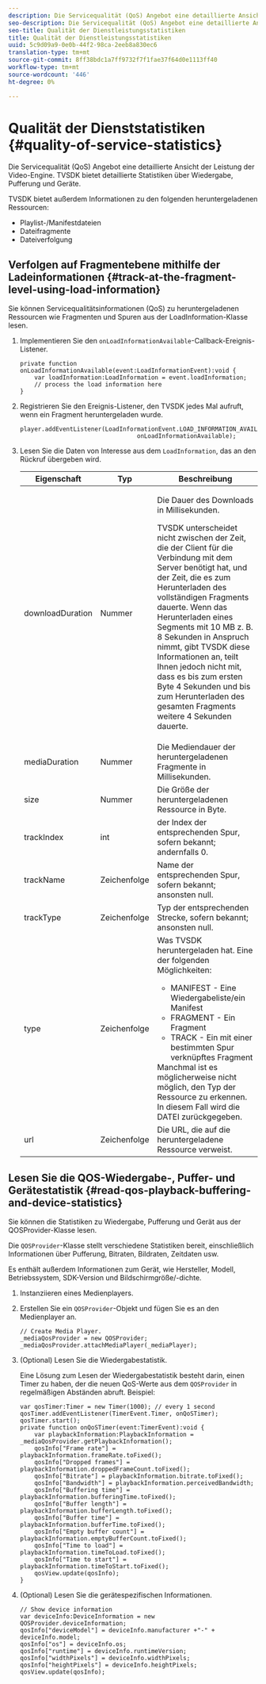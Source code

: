 ```yaml
---
description: Die Servicequalität (QoS) Angebot eine detaillierte Ansicht der Leistung der Video-Engine. TVSDK bietet detaillierte Statistiken über Wiedergabe, Pufferung und Geräte.
seo-description: Die Servicequalität (QoS) Angebot eine detaillierte Ansicht der Leistung der Video-Engine. TVSDK bietet detaillierte Statistiken über Wiedergabe, Pufferung und Geräte.
seo-title: Qualität der Dienstleistungsstatistiken
title: Qualität der Dienstleistungsstatistiken
uuid: 5c9d09a9-0e0b-44f2-98ca-2eeb8a830ec6
translation-type: tm+mt
source-git-commit: 8ff38bdc1a7ff9732f7f1fae37f64d0e1113ff40
workflow-type: tm+mt
source-wordcount: '446'
ht-degree: 0%

---
```



# Qualität der Dienststatistiken {#quality-of-service-statistics}

Die Servicequalität (QoS) Angebot eine detaillierte Ansicht der Leistung der Video-Engine. TVSDK bietet detaillierte Statistiken über Wiedergabe, Pufferung und Geräte.

TVSDK bietet außerdem Informationen zu den folgenden heruntergeladenen Ressourcen:

* Playlist-/Manifestdateien
* Dateifragmente
* Dateiverfolgung

## Verfolgen auf Fragmentebene mithilfe der Ladeinformationen {#track-at-the-fragment-level-using-load-information}

Sie können Servicequalitätsinformationen (QoS) zu heruntergeladenen Ressourcen wie Fragmenten und Spuren aus der LoadInformation-Klasse lesen.

1. Implementieren Sie den `onLoadInformationAvailable`-Callback-Ereignis-Listener.

   ```
   private function onLoadInformationAvailable(event:LoadInformationEvent):void { 
       var loadInformation:LoadInformation = event.loadInformation; 
       // process the load information here     
   }
   ```

1. Registrieren Sie den Ereignis-Listener, den TVSDK jedes Mal aufruft, wenn ein Fragment heruntergeladen wurde.

   ```
   player.addEventListener(LoadInformationEvent.LOAD_INFORMATION_AVAILABLE,  
                                    onLoadInformationAvailable);
   ```

1. Lesen Sie die Daten von Interesse aus dem `LoadInformation`, das an den Rückruf übergeben wird.

   <table id="table_75E61A2EB25E435DB631166A7FF64757"> 
   <thead> 
   <tr> 
      <th colname="col01" class="entry"> Eigenschaft </th> 
      <th colname="col1" class="entry"> Typ </th> 
      <th colname="col2" class="entry"> Beschreibung </th> 
   </tr> 
   </thead>
   <tbody> 
   <tr> 
      <td colname="col01"> <span class="codeph"> downloadDuration  </span> </td> 
      <td colname="col1"> <p>Nummer </p> </td> 
      <td colname="col2"> <p>Die Dauer des Downloads in Millisekunden. </p> <p>TVSDK unterscheidet nicht zwischen der Zeit, die der Client für die Verbindung mit dem Server benötigt hat, und der Zeit, die es zum Herunterladen des vollständigen Fragments dauerte. Wenn das Herunterladen eines Segments mit 10 MB z. B. 8 Sekunden in Anspruch nimmt, gibt TVSDK diese Informationen an, teilt Ihnen jedoch nicht mit, dass es bis zum ersten Byte 4 Sekunden und bis zum Herunterladen des gesamten Fragments weitere 4 Sekunden dauerte. </p> </td> 
   </tr> 
   <tr> 
      <td colname="col01"> <span class="codeph"> mediaDuration  </span> </td> 
      <td colname="col1"> <p>Nummer </p> </td> 
      <td colname="col2"> Die Mediendauer der heruntergeladenen Fragmente in Millisekunden. </td> 
   </tr> 
   <tr> 
      <td colname="col01"> <span class="codeph"> size  </span> </td> 
      <td colname="col1"> <p>Nummer </p> </td> 
      <td colname="col2"> Die Größe der heruntergeladenen Ressource in Byte. </td> 
   </tr> 
   <tr> 
      <td colname="col01"> <span class="codeph"> trackIndex  </span> </td> 
      <td colname="col1"> <p>int </p> </td> 
      <td colname="col2"> der Index der entsprechenden Spur, sofern bekannt; andernfalls 0. </td> 
   </tr> 
   <tr> 
      <td colname="col01"> <span class="codeph"> trackName  </span> </td> 
      <td colname="col1"> <p>Zeichenfolge </p> </td> 
      <td colname="col2"> Name der entsprechenden Spur, sofern bekannt; ansonsten null. </td> 
   </tr> 
   <tr> 
      <td colname="col01"> <span class="codeph"> trackType  </span> </td> 
      <td colname="col1"> <p>Zeichenfolge </p> </td> 
      <td colname="col2"> Typ der entsprechenden Strecke, sofern bekannt; ansonsten null. </td> 
   </tr> 
   <tr> 
      <td colname="col01"> <span class="codeph"> type  </span> </td> 
      <td colname="col1"> <p>Zeichenfolge </p> </td> 
      <td colname="col2"> Was TVSDK heruntergeladen hat. Eine der folgenden Möglichkeiten: 
      <ul id="ul_FA02F42D109344F4866073908CA4E835"> 
      <li id="li_0E2D3EBCAB58477FB5EA526C54FACFFB">MANIFEST - Eine Wiedergabeliste/ein Manifest </li> 
      <li id="li_D7894C2F0CB64C909C6398288EA5683A">FRAGMENT - Ein Fragment </li> 
      <li id="li_4D4FEDB7704C411B80891B5028B0C20E">TRACK - Ein mit einer bestimmten Spur verknüpftes Fragment </li> 
      </ul> Manchmal ist es möglicherweise nicht möglich, den Typ der Ressource zu erkennen. In diesem Fall wird die DATEI zurückgegeben. </td> 
   </tr> 
   <tr> 
      <td colname="col01"> <span class="codeph"> url  </span> </td> 
      <td colname="col1"> <p>Zeichenfolge </p> </td> 
      <td colname="col2"> Die URL, die auf die heruntergeladene Ressource verweist. </td> 
   </tr> 
   </tbody> 
   </table>

## Lesen Sie die QOS-Wiedergabe-, Puffer- und Gerätestatistik {#read-qos-playback-buffering-and-device-statistics}

Sie können die Statistiken zu Wiedergabe, Pufferung und Gerät aus der QOSProvider-Klasse lesen.

Die `QOSProvider`-Klasse stellt verschiedene Statistiken bereit, einschließlich Informationen über Pufferung, Bitraten, Bildraten, Zeitdaten usw.

Es enthält außerdem Informationen zum Gerät, wie Hersteller, Modell, Betriebssystem, SDK-Version und Bildschirmgröße/-dichte.

1. Instanziieren eines Medienplayers.
1. Erstellen Sie ein `QOSProvider`-Objekt und fügen Sie es an den Medienplayer an.

   ```
   // Create Media Player. 
   _mediaQosProvider = new QOSProvider; 
   _mediaQosProvider.attachMediaPlayer(_mediaPlayer);
   ```

1. (Optional) Lesen Sie die Wiedergabestatistik.

   Eine Lösung zum Lesen der Wiedergabestatistik besteht darin, einen Timer zu haben, der die neuen QoS-Werte aus dem `QOSProvider` in regelmäßigen Abständen abruft. Beispiel:

   ```
   var qosTimer:Timer = new Timer(1000); // every 1 second  
   qosTimer.addEventListener(TimerEvent.Timer, onQoSTimer);  
   qosTimer.start(); 
   private function onQoSTimer(event:TimerEvent):void { 
       var playbackInformation:PlaybackInformation = _mediaQosProvider.getPlaybackInformation(); 
       qosInfo["Frame rate"] = playbackInformation.frameRate.toFixed();  
       qosInfo["Dropped frames"] = playbackInformation.droppedFrameCount.toFixed(); 
       qosInfo["Bitrate"] = playbackInformation.bitrate.toFixed(); 
       qosInfo["Bandwidth"] = playbackInformation.perceivedBandwidth; 
       qosInfo["Buffering time"] = playbackInformation.bufferingTime.toFixed(); 
       qosInfo["Buffer length"] = playbackInformation.bufferLength.toFixed();  
       qosInfo["Buffer time"] = playbackInformation.bufferTime.toFixed(); 
       qosInfo["Empty buffer count"] = playbackInformation.emptyBufferCount.toFixed();  
       qosInfo["Time to load"] = playbackInformation.timeToLoad.toFixed();  
       qosInfo["Time to start"] = playbackInformation.timeToStart.toFixed(); 
       qosView.update(qosInfo); 
   }
   ```

1. (Optional) Lesen Sie die gerätespezifischen Informationen.

   ```
   // Show device information 
   var deviceInfo:DeviceInformation = new QOSProvider.deviceInformation; 
   qosInfo["deviceModel"] = deviceInfo.manufacturer +"-" + deviceInfo.model; 
   qosInfo["os"] = deviceInfo.os;  
   qosInfo["runtime"] = deviceInfo.runtimeVersion;  
   qosInfo["widthPixels"] = deviceInfo.widthPixels;  
   qosInfo["heightPixels"] = deviceInfo.heightPixels; 
   qosView.update(qosInfo); 
   ```

